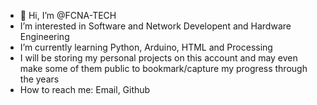 - 👋 Hi, I’m @FCNA-TECH
-    I’m interested in Software and Network Developent and Hardware Engineering
-    I’m currently learning Python, Arduino, HTML and Processing
-    I will be storing my personal projects on this account and may even make some of them public to bookmark/capture my progress through the years
-    How to reach me: Email, Github

<!---
FCNA-TECH/FCNA-TECH is a ✨ special ✨ repository because its `README.md` (this file) appears on your GitHub profile.
You can click the Preview link to take a look at your changes.
--->
